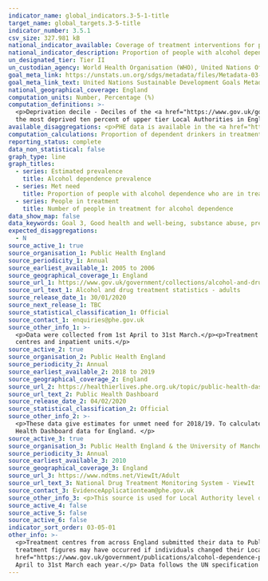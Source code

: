 ```yaml
---
indicator_name: global_indicators.3-5-1-title
target_name: global_targets.3-5-title
indicator_number: 3.5.1
csv_size: 327.981 kB
national_indicator_available: Coverage of treatment interventions for people with alcohol dependence
national_indicator_description: Proportion of people with alcohol dependence in treatment
un_designated_tier: Tier II
un_custodian_agency: World Health Organisation (WHO), United Nations Office on Drugs and Crime (UNODC)
goal_meta_link: https://unstats.un.org/sdgs/metadata/files/Metadata-03-05-01.pdf
goal_meta_link_text: United Nations Sustainable Development Goals Metadata (PDF 4.0 MB)
national_geographical_coverage: England
computation_units: Number, Percentage (%)
computation_definitions: >-
  <p>Deprivation decile - Deciles of the <a href="https://www.gov.uk/government/statistics/english-indices-of-deprivation-2019">2019 Index of Multiple Deprivation</a></p>The indices rank each upper tier Local Authority in England from most deprived to least deprived. Decile 10 represents
  the most deprived ten percent of upper tier Local Authorities in England whereas decile 1 represents the least deprived ten percent.
available_disaggregations: <p>PHE data is available in the <a href="https://www.gov.uk/government/collections/alcohol-and-drug-misuse-and-treatment-statistics#alcohol-and-drug-treatment-statistics:-adults">PHE Alcohol and drug misuse and treatment statistics</a> for the number and percentage of adults (18+) and young people in treatment for substance use disorders (drug use disorders and alcohol use disorders) including by substance, sex, age, ethnicity, and disability status. This information is not presented here as we do not have estimates of prevalence of substance use disorders for these groups.</p><p>Proportion of dependent drinkers in treatment by deprivation decile is currently only available for 2018 to 2019.</p> 
computation_calculations: Proportion of dependent drinkers in treatment  = (number of adults in treatment / estimated prevalence) x 100
reporting_status: complete
data_non_statistical: false
graph_type: line
graph_titles:
  - series: Estimated prevalence
    title: Alcohol dependence prevalence
  - series: Met need
    title: Proportion of people with alcohol dependence who are in treatment
  - series: People in treatment
    title: Number of people in treatment for alcohol dependence
data_show_map: false
data_keywords: Goal 3, Good health and well-being, substance abuse, prevention, treatment, drugs, alcohol, narcotics, addiction, rehabilitation
expected_disaggregations:
  - N
source_active_1: true
source_organisation_1: Public Health England
source_periodicity_1: Annual
source_earliest_available_1: 2005 to 2006
source_geographical_coverage_1: England
source_url_1: https://www.gov.uk/government/collections/alcohol-and-drug-misuse-and-treatment-statistics
source_url_text_1: Alcohol and drug treatment statistics - adults
source_release_date_1: 30/01/2020
source_next_release_1: TBC
source_statistical_classification_1: Official
source_contact_1: enquiries@phe.gov.uk
source_other_info_1: >-
  <p>Data were collected from 1st April to 31st March.</p><p>Treatment centres from across England submitted the data to Public Health England (PHE). These treatment centres include - community-based specialist drug and alcohol services, primary care services, residential rehabilition
  centres and inpatient units.</p>
source_active_2: true
source_organisation_2: Public Health England
source_periodicity_2: Annual
source_earliest_available_2: 2018 to 2019
source_geographical_coverage_2: England
source_url_2: https://healthierlives.phe.org.uk/topic/public-health-dashboard/comparisons#par/E92000001/ati/202/iid/93010/sexId/-1/gid/1938133162/pat/202
source_url_text_2: Public Health Dashboard
source_release_date_2: 04/02/2020
source_statistical_classification_2: Official
source_other_info_2: >-
  <p>These data give estimates for unmet need for 2018/19. To calculate met need from these data we subtracted unmet need from 100.<p>To navigate to data select Alcohol treatment - Proportion of dependent drinkers not in treatment (%) Current method</p><p>Alternatively download Public
  Health Dashboard data for England. </p>
source_active_3: true
source_organisation_3: Public Health England & the University of Manchester
source_periodicity_3: Annual
source_earliest_available_3: 2010
source_geographical_coverage_3: England
source_url_3: https://www.ndtms.net/ViewIt/Adult
source_url_text_3: National Drug Treatment Monitoring System - ViewIt
source_contact_3: EvidenceApplicationteam@phe.gov.uk
source_other_info_3: <p>This source is used for Local Authority level data on number of people in treatment.</p><p>To download data for all Local Authorities use the 'all indicators for all local authorities' button in the top right. Alternatively, individual LAs can be selected using the drop down menus
source_active_4: false
source_active_5: false
source_active_6: false
indicator_sort_order: 03-05-01
other_info: >-
  <p>Treatment centres from across England submitted their data to Public Health England (PHE). These treatment centres include community-based specialist drug and alcohol services, primary care services, residential rehabilition centres and inpatient units.</p><p>Double counting in the
  treatment figures may have occurred if individuals changed their Local Authority of residence during the year.</p><p>Data for Local Authories on the ViewIt platform are rounded to the nearest 5, so may not exactly sum to UK figures.</p><p>The <a
  href="https://www.gov.uk/government/publications/alcohol-dependence-prevalence-in-england">Prevalence, trends and amenability to treatment report</a> published by the University of Sheffield explains how alcohol prevalence estimates were calculated.</p><p>Data were collected from 1st
  April to 31st March each year.</p> Data follows the UN specification for this indicator. This indicator has been identified in collaboration with topic experts.
---
```

